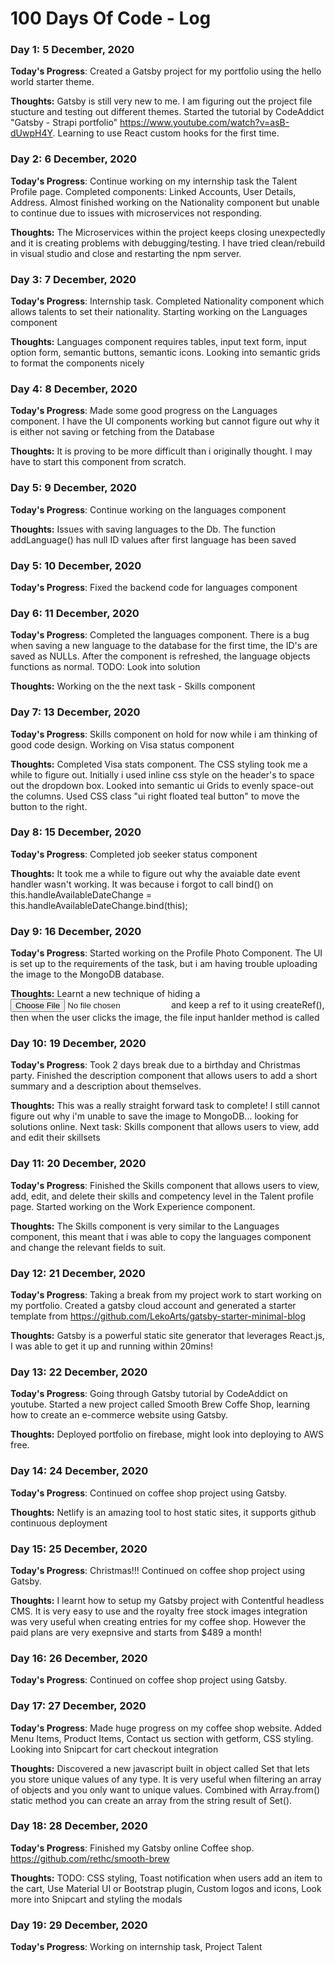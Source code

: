 # 100 Days Of Code - Log

### Day 1: 5 December, 2020

**Today's Progress**: Created a Gatsby project for my portfolio using the hello world starter theme.

**Thoughts:** Gatsby is still very new to me. I am figuring out the project file stucture and testing out different themes. Started the tutorial by CodeAddict "Gatsby - Strapi portfolio"  https://www.youtube.com/watch?v=asB-dUwpH4Y. Learning to use React custom hooks for the first time.

### Day 2: 6 December, 2020

**Today's Progress**: Continue working on my internship task the Talent Profile page. Completed components: Linked Accounts, User Details, Address. Almost finished working on the Nationality component but unable to continue due to issues with microservices not responding.

**Thoughts:** The Microservices within the project keeps closing unexpectedly and it is creating problems with debugging/testing. I have tried clean/rebuild in visual studio and close and restarting the npm server. 

### Day 3: 7 December, 2020

**Today's Progress**: Internship task. Completed Nationality component which allows talents to set their nationality. Starting working on the Languages component

**Thoughts:** Languages component requires tables, input text form, input option form, semantic buttons, semantic icons. Looking into semantic grids to format the components nicely

### Day 4: 8 December, 2020

**Today's Progress**: Made some good progress on the Languages component. I have the UI components working but cannot figure out why it is either not saving or fetching from the Database

**Thoughts:** It is proving to be more difficult than i originally thought. I may have to start this component from scratch.

### Day 5: 9 December, 2020

**Today's Progress**: Continue working on the languages component

**Thoughts:** Issues with saving languages to the Db. The function addLanguage() has null ID values after first language has been saved

### Day 5: 10 December, 2020

**Today's Progress**: Fixed the backend code for languages component 

### Day 6: 11 December, 2020

**Today's Progress**: Completed the languages component. There is a bug when saving a new language to the database for the first time, the ID's are saved as NULLs. After the component is refreshed, the language objects functions as normal. TODO: Look into solution

**Thoughts:** Working on the the next task - Skills component

### Day 7: 13 December, 2020

**Today's Progress**: Skills component on hold for now while i am thinking of good code design. Working on Visa status component

**Thoughts:** Completed Visa stats component. The CSS styling took me a while to figure out. Initially i used inline css style on the header's to space out the dropdown box. Looked into semantic ui Grids to evenly space-out the columns. Used CSS class "ui right floated teal button" to move the button to the right.

### Day 8: 15 December, 2020

**Today's Progress**: Completed job seeker status component

**Thoughts:** It took me a while to figure out why the avaiable date event handler wasn't working. It was because i forgot to call bind() on   this.handleAvailableDateChange = this.handleAvailableDateChange.bind(this);

### Day 9: 16 December, 2020

**Today's Progress**: Started working on the Profile Photo Component. The UI is set up to the requirements of the task, but i am having trouble uploading the image to the MongoDB database.

**Thoughts:** Learnt a new technique of hiding a <input type="file"> and keep a ref to it using createRef(), then when the user clicks the image, the file input hanlder method is called

### Day 10: 19 December, 2020

**Today's Progress**: Took 2 days break due to a birthday and Christmas party. Finished the description component that allows users to add a short summary and a description about themselves.

**Thoughts:** This was a really straight forward task to complete! I still cannot figure out why i'm unable to save the image to MongoDB... looking for solutions online. Next task: Skills component that allows users to view, add and edit their skillsets

### Day 11: 20 December, 2020

**Today's Progress**: Finished the Skills component that allows users to view, add, edit, and delete their skills and competency level in the Talent profile page. Started working on the Work Experience component.

**Thoughts:** The Skills component is very similar to the Languages component, this meant that i was able to copy the languages component and change the relevant fields to suit. 

### Day 12: 21 December, 2020

**Today's Progress**: Taking a break from my project work to start working on my portfolio. Created a gatsby cloud account and generated a starter template from https://github.com/LekoArts/gatsby-starter-minimal-blog

**Thoughts:** Gatsby is a powerful static site generator that leverages React.js, I was able to get it up and running within 20mins!

### Day 13: 22 December, 2020

**Today's Progress**: Going through Gatsby tutorial by CodeAddict on youtube. Started a new project called Smooth Brew Coffe Shop, learning how to create an e-commerce website using Gatsby. 

**Thoughts:** Deployed portfolio on firebase, might look into deploying to AWS free. 

### Day 14: 24 December, 2020

**Today's Progress**: Continued on coffee shop project using Gatsby.

**Thoughts:** Netlify is an amazing tool to host static sites, it supports github continuous deployment

### Day 15: 25 December, 2020

**Today's Progress**: Christmas!!! Continued on coffee shop project using Gatsby.

**Thoughts:** I learnt how to setup my Gatsby project with Contentful headless CMS. It is very easy to use and the royalty free stock images integration was very useful when creating entries for my coffee shop. However the paid plans are very exepnsive and starts from $489 a month! 

### Day 16: 26 December, 2020

**Today's Progress**: Continued on coffee shop project using Gatsby.

### Day 17: 27 December, 2020

**Today's Progress**: Made huge progress on my coffee shop website. Added Menu Items, Product Items, Contact us section with getform, CSS styling. Looking into Snipcart for cart checkout integration 

**Thoughts:** Discovered a new javascript built in object called Set that lets you store unique values of any type. It is very useful when filtering an array of objects and you only want to unique values. Combined with Array.from() static method you can create an array from the string result of Set().

### Day 18: 28 December, 2020

**Today's Progress**: Finished my Gatsby online Coffee shop. https://github.com/rethc/smooth-brew 

**Thoughts:** TODO: CSS styling, Toast notification when users add an item to the cart, Use Material UI or Bootstrap plugin, Custom logos and icons, Look more into Snipcart and styling the modals

### Day 19: 29 December, 2020

**Today's Progress**: Working on internship task, Project Talent 
